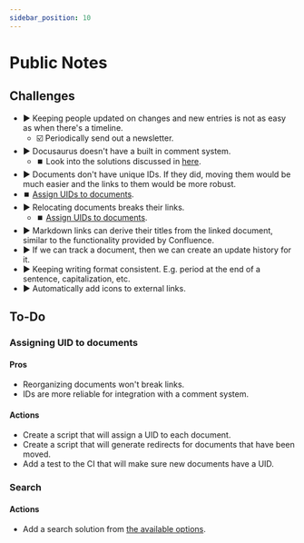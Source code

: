 ```yaml
---
sidebar_position: 10
---
```


# Public Notes

## Challenges

- ▶️ Keeping people updated on changes and new entries is not as easy as when there's a timeline.
  - ☑️ Periodically send out a newsletter.
- ▶️ Docusaurus doesn't have a built in comment system.
  - ⏹️ Look into the solutions discussed in [here](https://docusaurus.io/feature-requests/p/comments-in-documents-or-blogs).
- ▶️ Documents don't have unique IDs. If they did, moving them would be much easier and the links to them would be more robust.
 - ⏹️ [Assign UIDs to documents](#assigning-uid-to-documents).
- ▶️ Relocating documents breaks their links.
  - ⏹️ [Assign UIDs to documents](#assigning-uid-to-documents).
- ▶️ Markdown links can derive their titles from the linked document, similar to the functionality provided by Confluence.
- ▶️ If we can track a document, then we can create an update history for it.
- ▶️ Keeping writing format consistent. E.g. period at the end of a sentence, capitalization, etc.
- ▶️ Automatically add icons to external links.

## To-Do

### Assigning UID to documents

#### Pros

- Reorganizing documents won't break links.
- IDs are more reliable for integration with a comment system.

#### Actions

- Create a script that will assign a UID to each document.
- Create a script that will generate redirects for documents that have been moved.
- Add a test to the CI that will make sure new documents have a UID.

### Search

#### Actions

- Add a search solution from [the available options](https://docusaurus.io/docs/search).
